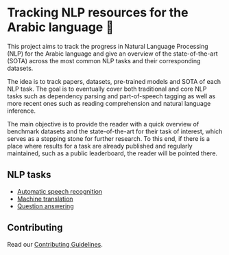 # Tracking NLP resources for the Arabic language 🚀

This project aims to track the progress in Natural Language Processing (NLP) for the Arabic language and give an overview
of the state-of-the-art (SOTA) across the most common NLP tasks and their corresponding datasets.

The idea is to track papers, datasets, pre-trained models and SOTA of each NLP task. 
The goal is to eventually cover both traditional and core NLP tasks such as dependency parsing and part-of-speech tagging
as well as more recent ones such as reading comprehension and natural language inference. 

The main objective is to provide the reader with a quick overview of benchmark datasets and the state-of-the-art for their
task of interest, which serves as a stepping stone for further research. To this end, if there is a 
place where results for a task are already published and regularly maintained, such as a public leaderboard,
the reader will be pointed there.

## NLP tasks

- [Automatic speech recognition](automatic_speech_recognition/index.md)
- [Machine translation](machine_translation/index.md)
- [Question answering](question_answering/index.md)

## Contributing
Read our [Contributing Guidelines](/CONTRIBUTING.md).

